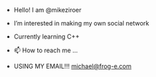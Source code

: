 - Hello! I am @mikeziroer
- I’m interested in making my own social network
- Currently learning C++

- 📫 How to reach me ...
- USING MY EMAIL!!! michael@frog-e.com
